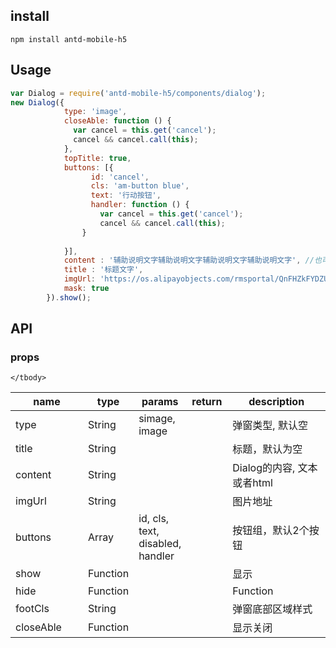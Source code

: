 ## install


```
npm install antd-mobile-h5
```


## Usage

```js
var Dialog = require('antd-mobile-h5/components/dialog');
new Dialog({
            type: 'image',
            closeAble: function () {
              var cancel = this.get('cancel');
              cancel && cancel.call(this);
            },
            topTitle: true,
            buttons: [{
                  id: 'cancel',
                  cls: 'am-button blue',
                  text: '行动按钮',
                  handler: function () {
                    var cancel = this.get('cancel');
                    cancel && cancel.call(this);
                }
              
            }],
            content : '辅助说明文字辅助说明文字辅助说明文字辅助说明文字', //也可以是文本和html
            title : '标题文字',
            imgUrl: 'https://os.alipayobjects.com/rmsportal/QnFHZkFYDZUJqBD.png',
            mask: true
        }).show();

```

## API

### props

<table class="table table-bordered table-striped">
    <thead>
    <tr>
        <th style="width: 100px;">name</th>
        <th style="width: 50px;">type</th>
        <th style="width: 50px;">params</th>
        <th style="width: 50px;">return</th>
        <th>description</th>
    </tr>
    </thead>
    <tbody>
      <tr>
          <td>type</td>
          <td>String</td>
          <td>simage, image</td>
          <td></td>
          <td>弹窗类型, 默认空</td>
        </tr>
        <tr>
          <td>title</td>
          <td>String</td>
          <td></td>
          <td></td>
          <td>标题，默认为空</td>
        </tr>
        <tr>
          <td>content</td>
          <td>String</td>
          <td></td>
          <td></td>
          <td>Dialog的内容, 文本或者html</td>
        </tr>
        <tr>
          <td>imgUrl</td>
          <td>String</td>
          <td></td>
          <td></td>
          <td>图片地址</td>
        </tr>
        <tr>
          <td>buttons</td>
          <td>Array</td>
          <td>id, cls, text, disabled, handler</td>
          <td></td>
          <td>按钮组，默认2个按钮</td>
        </tr>
        <tr>
          <td>show</td>
          <td>Function</td>
          <td></td>
          <td></td>
          <td>显示</td>
        </tr>
         <tr>
          <td>hide</td>
          <td>Function</td>
          <td></td>
          <td></td>
          <td>Function</td>
        </tr>
        <tr>
          <td>footCls</td>
          <td>String</td>
          <td></td>
          <td></td>
          <td>弹窗底部区域样式</td>
        </tr>
        <tr>
          <td>closeAble</td>
          <td>Function</td>
          <td></td>
          <td></td>
          <td>显示关闭</td>
        </tr>
        
    </tbody>
</table>